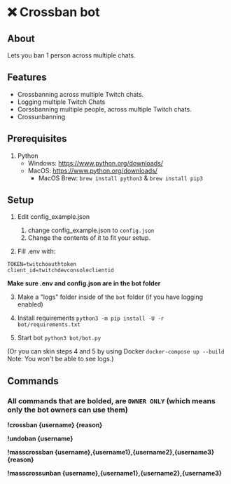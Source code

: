 # ❌ Crossban bot

## About
Lets you ban 1 person across multiple chats.

## Features
* Crossbanning across multiple Twitch chats.
* Logging multiple Twitch Chats
* Corssbanning multiple people, across multiple Twitch chats.
* Crossunbanning

## Prerequisites
1. Python
    - Windows: https://www.python.org/downloads/
    - MacOS: https://www.python.org/downloads/
        - MacOS Brew: `brew install python3` & `brew install pip3`

## Setup

1. Edit config_example.json

    1. change config_example.json to `config.json`
    2. Change the contents of it to fit your setup.

2. Fill .env with:
```env
TOKEN=twitchoauthtoken
client_id=twitchdevconsoleclientid
```
**Make sure .env and config.json are in the bot folder**

3. Make a "logs" folder inside of the `bot` folder (if you have logging enabled)

4. Install requirements `python3 -m pip install -U -r bot/requirements.txt`

5. Start bot `python3 bot/bot.py`

(Or you can skin steps 4 and 5 by using Docker `docker-compose up --build`
Note: You won't be able to see logs.)

## Commands
### All commands that are bolded, are `OWNER ONLY` (which means only the bot owners can use them)

**!crossban {username} {reason}**

**!undoban {username}**

**!masscrossban {username},{username1},{username2},{username3} {reason}**

**!masscrossunban {username},{username1},{username2},{username3}**
